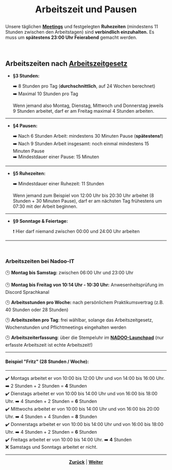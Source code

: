 # <p align="center">Arbeitszeit und Pausen</p>

Unsere täglichen [**Meetings**](/docs/03-meetings/README.md) und festgelegten **Ruhezeiten** (mindestens 11 Stunden zwischen den Arbeitstagen) sind **verbindlich einzuhalten.** Es muss um **spätestens 23:00 Uhr Feierabend** gemacht werden.

</br>

## Arbeitszeiten nach [Arbeitszeitgesetz](https://www.gesetze-im-internet.de/arbzg/BJNR117100994.html)

- **§3 Stunden:**

  ➡️ 8 Stunden pro Tag (**durchschnittlich**, auf 24 Wochen berechnet) </br>
  ➡️ Maximal 10 Stunden pro Tag </br>

  Wenn jemand also Montag, Dienstag, Mittwoch und Donnerstag jeweils 9 Stunden arbeitet, darf er am Freitag maximal 4 Stunden arbeiten.

---

- **§4 Pausen:**

  ➡️ Nach 6 Stunden Arbeit: mindestens 30 Minuten Pause (**spätestens!**) </br>
  ➡️ Nach 9 Stunden Arbeit insgesamt: noch einmal mindestens 15 Minuten Pause </br>
  ➡️ Mindestdauer einer Pause: 15 Minuten

---

- **§5 Ruhezeiten:**

  ➡️ Mindestdauer einer Ruhezeit: 11 Stunden </br>

  Wenn jemand zum Beispiel von 12:00 Uhr bis 20:30 Uhr arbeitet (8 Stunden + 30 Minuten Pause), darf er am nächsten Tag frühestens um 07:30 mit der Arbeit beginnen.

---

- **§9 Sonntage & Feiertage:**

  ❗ Hier darf niemand zwischen 00:00 und 24:00 Uhr arbeiten

---

</br>

### Arbeitszeiten bei Nadoo-IT

🕒 **Montag bis Samstag:** zwischen 06:00 Uhr und 23:00 Uhr

🕒 **Montag bis Freitag von 10:14 Uhr - 10:30 Uhr:** Anwesenheitsprüfung im Discord Sprachkanal

🕒 **Arbeitsstunden pro Woche:** nach persönlichem Praktikumsvertrag (z.B. 40 Stunden oder 28 Stunden)

🕒 **Arbeitszeiten pro Tag**: frei wählbar, solange das Arbeitszeitgesetz, Wochenstunden und Pflichtmeetings eingehalten werden

🕒 **Arbeitszeiterfassung**: über die Stempeluhr im [**NADOO-Launchpad**](docs/01-organisation/01-zeiterfassung/01-launchpad-guide/README.md) (nur erfasste Arbeitszeit ist echte Arbeitszeit!)

---

#### Beispiel "Fritz" (28 Stunden / Woche):

---

✔️ Montags arbeitet er von 10:00 bis 12:00 Uhr und von 14:00 bis 16:00 Uhr. ➡️ 2 Stunden + 2 Stunden = **4** Stunden <br>
✔️ Dienstags arbeitet er von 10:00 bis 14:00 Uhr und von 16:00 bis 18:00 Uhr. ➡️ 4 Stunden + 2 Stunden = **6** Stunden <br>
✔️ Mittwochs arbeitet er von 10:00 bis 14:00 Uhr und von 16:00 bis 20:00 Uhr. ➡️ 4 Stunden + 4 Stunden = **8** Stunden <br>
✔️ Donnerstags arbeitet er von 10:00 bis 14:00 Uhr und von 16:00 bis 18:00 Uhr. ➡️ 4 Stunden + 2 Stunden = **6** Stunden <br>
✔️ Freitags arbeitet er von 10:00 bis 14:00 Uhr. ➡️ **4** Stunden <br>
❌ Samstags und Sonntags arbeitet er nicht. <br>

---

<p align="center">
<a href="/docs/01-organisation/02-zeit_und_ausbildungsnachweise/03-ueberpruefung/README.md"><strong>Zurück</strong></a> | <a href="/docs/01-organisation/04-urlaub/README.md"><strong>Weiter</strong></a>
</p>
